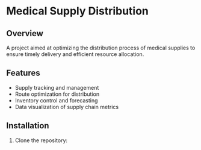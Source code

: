 # Medical Supply Distribution

## Overview
A project aimed at optimizing the distribution process of medical supplies to ensure timely delivery and efficient resource allocation.

## Features
- Supply tracking and management  
- Route optimization for distribution  
- Inventory control and forecasting  
- Data visualization of supply chain metrics

## Installation
1. Clone the repository:

